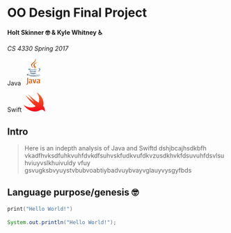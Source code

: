 # OO Design Final Project
**Holt Skinner 🤓 & Kyle Whitney ♿️**

*CS 4330 Spring 2017*

Java
<img src="JavaLogo.png" alt="Java" width="50">

Swift
<img src="SwiftLogo.png" alt="Swift" width="50">

## Intro
> Here is an indepth analysis of Java and Swiftd dshjbcajhsdkbfh vkadfhvksdfuhkvuhfdvkdfsuhvskfudkvufdkvzusdkhvkfdsuvuhfdsvlsuhviuyvslkhuivuldy vfuy gsvugksbvyuystvbubvoabtiybadvuybvayvglauyvysgyfbds


## Language purpose/genesis 🤓

```swift
print("Hello World!")
```

```java
System.out.println("Hello World!");
```